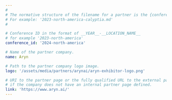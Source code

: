 ```yaml
---
#
# The normative structure of the filename for a partner is the {conference_id}-partner-company-name.md
# For example: '2023-north-america-calyptia.md'
#

# Conference ID in the format of __YEAR__-__LOCATION_NAME__
# for example '2023-north-america'
conference_id: '2024-north-america'

# Name of the partner company.
name: Aryn

# Path to the partner company logo image.
logo: '/assets/media/partners/arynai/aryn-exhibitor-logo.png'

# URI to the partner page or the fully qualified URL to the external partner site
# if the company does not have an internal partner page defined.
link: 'https://www.aryn.ai/'
---
```

